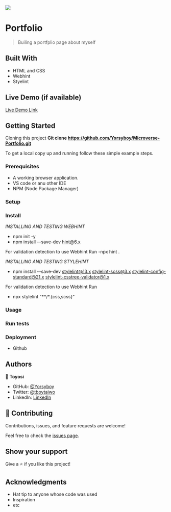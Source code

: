 ![](https://img.shields.io/badge/Microverse-blueviolet)

# Portfolio

> Builing a portfplio page about myself


## Built With

- HTML and CSS
- Webhint
- Styelint

## Live Demo (if available)

[Live Demo Link](https://yorsyboy.github.io/Microverse-Portfolio/)


## Getting Started
Cloning this project
**Git clone https://github.com/Yorsyboy/Microverse-Portfolio.git**


To get a local copy up and running follow these simple example steps.

### Prerequisites
- A working browser application.
- VS code or anu other IDE
- NPM (Node Package Manager)
### Setup

### Install
*INSTALLING AND TESTING WEBHINT*
- npm init -y
- npm install --save-dev hint@6.x

For validation detection to use Webhint Run
-npx hint .

*INSTALLING AND TESTING STYLEHINT*
- npm install --save-dev stylelint@13.x stylelint-scss@3.x stylelint-config-standard@21.x stylelint-csstree-validator@1.x

For validation detection to use Webhint Run

- npx stylelint "**/*.{css,scss}"


### Usage

### Run tests

### Deployment
- Github



## Authors

👤 **Toyosi**

- GitHub: [@Yorsyboy](https://github.com/Yorsyboy)
- Twitter: [@tboytaiwo](https://twitter.com/Tboytaiwo)
- LinkedIn: [LinkedIn](https://linkedin.com/in/taiwo-toyosi)


## 🤝 Contributing

Contributions, issues, and feature requests are welcome!

Feel free to check the [issues page](../../issues/).

## Show your support

Give a ⭐️ if you like this project!

## Acknowledgments

- Hat tip to anyone whose code was used
- Inspiration
- etc



